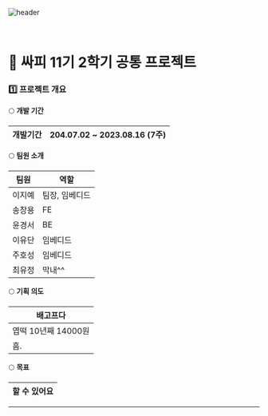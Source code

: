 
![header](https://capsule-render.vercel.app/api?type=venom&color=auto&height=300&section=header&text=1st%20Project&fontSize=90&animation=twinkling)

</br>

# 🐳 싸피 11기 2학기 공통 프로젝트


### 1️⃣ 프로젝트 개요

🌕 **개발 기간**

| 개발기간 | 204.07.02 ~ 2023.08.16 (7주) |
| --- | --- |

🌕 **팀원 소개**

| 팀원 | 역할 |
| --- | --- |
| 이지예 | 팀장, 임베디드 |
| 송창용 | FE |
| 윤경서 | BE |
| 이유단 | 임베디드 |
| 주호성 | 임베디드 |
| 최유정 | 막내^^ |

🌕 **기획 의도**

| 배고프다 |
| --- |
| 엽떡 10년째 14000원 |
| 흠. |

🌕 **목표**

|  할 수 있어요 |
| --- |

---
